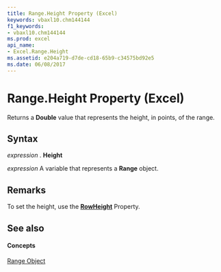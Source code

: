 ```yaml
---
title: Range.Height Property (Excel)
keywords: vbaxl10.chm144144
f1_keywords:
- vbaxl10.chm144144
ms.prod: excel
api_name:
- Excel.Range.Height
ms.assetid: e204a719-d7de-cd18-65b9-c34575bd92e5
ms.date: 06/08/2017
---
```



# Range.Height Property (Excel)

Returns a **Double** value that represents the height, in points, of the range.


## Syntax

 _expression_ . **Height**

 _expression_ A variable that represents a **Range** object.


## Remarks

To set the height, use the **[RowHeight](range-rowheight-property-excel.md)** Property.


## See also


#### Concepts


[Range Object](range-object-excel.md)

